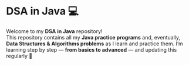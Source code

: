# DSA in Java 💻

Welcome to my **DSA in Java** repository!  
This repository contains all my **Java practice programs** and, eventually, **Data Structures & Algorithms problems** as I learn and practice them. 
I’m learning step by step — **from basics to advanced** — and updating this regularly 🚀
